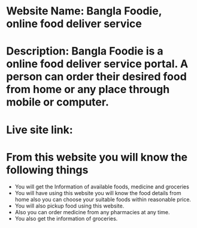 # Website Name: Bangla Foodie, online food deliver service

# Description: Bangla Foodie is a online food deliver service portal. A person can order their desired food from home or any place through mobile or computer. 

# Live site link: 

# From this website you will know the following things

* You will get the Information of available foods, medicine and groceries
* You will have using this website you will know the food details from home also you can choose your suitable foods within reasonable price.
* You will also pickup food using this website.
* Also you can order medicine from any pharmacies at any time.
* You also get the information of groceries.